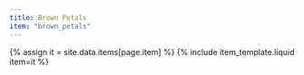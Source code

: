 ```yaml
---
title: Brown Petals
item: "brown_petals"
---
```


{% assign it = site.data.items[page.item] %}
{% include item_template.liquid item=it %}


